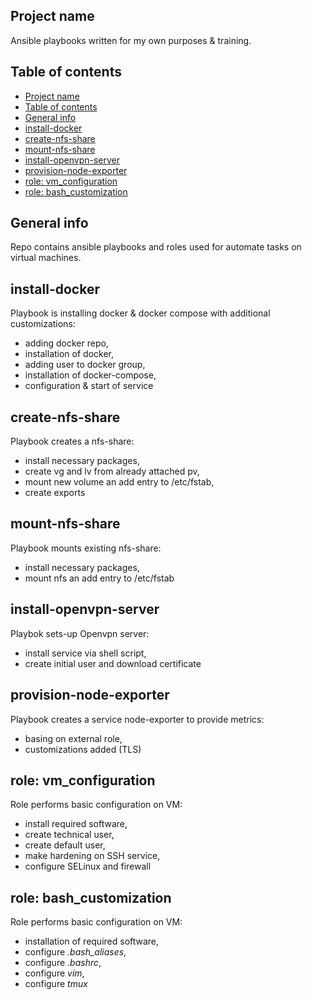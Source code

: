 ## Project name

Ansible playbooks written for my own purposes & training.

## Table of contents
- [Project name](#project-name)
- [Table of contents](#table-of-contents)
- [General info](#general-info)
- [install-docker](#install-docker)
- [create-nfs-share](#create-nfs-share)
- [mount-nfs-share](#mount-nfs-share)
- [install-openvpn-server](#install-openvpn-server)
- [provision-node-exporter](#provision-node-exporter)
- [role: vm\_configuration](#role-vm_configuration)
- [role: bash\_customization](#role-bash_customization)
## General info

Repo contains ansible playbooks and roles used for automate tasks on virtual machines.

## install-docker

Playbook is installing docker & docker compose with additional customizations:
- adding docker repo,
- installation of docker,
- adding user to docker group,
- installation of docker-compose,
- configuration & start of service

## create-nfs-share
Playbook creates a nfs-share:
- install necessary packages,
- create vg and lv from already attached pv,
- mount new volume an add entry to /etc/fstab,
- create exports

## mount-nfs-share
Playbook mounts existing nfs-share:
- install necessary packages,
- mount nfs an add entry to /etc/fstab

## install-openvpn-server
Playbok sets-up Openvpn server:
- install service via shell script,
- create initial user and download certificate
 
## provision-node-exporter
Playbook creates a service node-exporter to provide metrics:
- basing on external role,
- customizations added (TLS)

## role: vm_configuration
Role performs basic configuration on VM:
- install required software,
- create technical user,
- create default user,
- make hardening on SSH service,
- configure SELinux and firewall

## role: bash_customization
Role performs basic configuration on VM:
- installation of required software,
- configure *.bash_aliases*,
- configure *.bashrc*,
- configure *vim*,
- configure *tmux*
